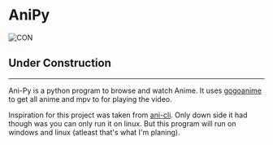 # AniPy

![CON](https://c.tenor.com/Dh7CxUiogBMAAAAi/vev-veve.gif)

<h2>
  <b>Under Construction</b>
</h2>
<hr>

Ani-Py is a python program to browse and watch Anime. It uses <a href="https://www1.gogoanime.pe/">gogoanime</a> to get all anime and mpv to for playing the video.

Inspiration for this project was taken from <a href="https://github.com/pystardust/ani-cli">ani-cli</a>. Only down side it had though was you can only run it on linux. But this program will run on windows and linux (atleast that's what I'm planing).
